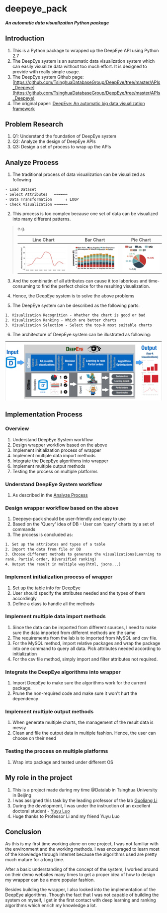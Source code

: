 # deepeye_pack

##### *An automatic data visualization Python package*

## Introduction
1. This is a Python package to wrapped up the DeepEye API using Python 2.7
2. The DeepEye system is an automatic data visualization system which can easily visualize data without too much effort. It is designed to provide with really simple usage.
3. The DeepEye system Github page: [https://github.com/TsinghuaDatabaseGroup/DeepEye/tree/master/APIs_Deepeye](https://github.com/TsinghuaDatabaseGroup/DeepEye/tree/master/APIs_Deepeye)
4. The original paper: [DeepEye: An automatic big data visualization framework](https://ieeexplore.ieee.org/document/8268737)

## Problem Research
1. Q1: Understand the foundation of DeepEye system
2. Q2: Analyze the design of DeepEye APIs
3. Q3: Design a set of process to wrap up the APIs

## Analyze Process

1. The traditional process of data visualization can be visualized as following

```
- Load Dataset
- Select Attributes   ←←←←←←
- Data Transformation      ↑ LOOP
- Check Visualization →→→→→→
```

2. This process is too complex because one set of data can be visualized into many different patterns.
> e.g. 
> 
> | Line Chart   |    Bar Chart  |  Pie Chart |
> |---|---|---|
> |![](Pics/2021-06-06-15-17-01.png)| ![](Pics/2021-06-06-15-18-43.png) | ![](Pics/2021-06-06-15-24-23.png) |

3. And the combinatin of all attributes can cause it too laborious and time-consuming to find the perfect choice for the resulting visualization. 
4. Hence, the DeepEye system is to solve the above problems  

5. The DeepEye system can be described as the following parts:

```
1. Visualization Recognition - Whether the chart is good or bad
2. Visualization Ranking - Which are better charts
3. Visualization Selection - Select the top-k most suitable charts  
```
6. The architecture of DeepEye system can be illustrated as following:

![](Pics/2021-06-06-16-23-33.png)


## Implementation Process
### Overview
1. Understand DeepEye System workflow
2. Design wrapper workflow based on the above
3. Implement initialization process of wrapper
4. Implement multiple data import methods
5. Integrate the DeepEye algorithms into wrapper 
6. Implement multiple output methods 
7. Testing the process on multiple platforms

### Understand DeepEye System workflow
1. As described in the [Analyze Process](#analyze-process)

### Design wrapper workflow based on the above
1. Deepeye-pack should be user-friendly and easy to use
2. Based on the 'Query' idea of DB - User can 'query' charts by a set of commands
3. The process is concluded as:
```
1. Set up the attributes and types of a table
2. Import the data from file or DB
3. Choose different methods to generate the visualizations(Learning to rank, Partial order, Diversified ranking)
4. Output the result in multiple way(html, jsons...)
```

### Implement initialization process of wrapper
1. Set up the table info for DeepEye
2. User should specify the attributes needed and the types of them accordingly
3. Define a class to handle all the methods

### Implement multiple data import methods
1. Since the data can be imported from different sources, I need to make sure the data imported from different methods are the same
2. The requirements from the lab is to imported from MySQL and csv file. 
3. For the MySQL method, import relative packages and wrap the package into one command to query all data. Pick attributes needed according to initialization
4. For the csv file method, simply import and filter attributes not required.

### Integrate the DeepEye algorithms into wrapper 
1. Import DeepEye to make sure the algorithms work for the current package.
2. Prune the non-required code and make sure it won't hurt the dependency

### Implement multiple output methods 
1. When generate multiple charts, the management of the result data is messy
2. Clean and file the output data in multiple fashion. Hence, the user can choose on their need

### Testing the process on multiple platforms
1. Wrap into package and tested under different OS

## My role in the project
1. This is a project made during my time @Datalab in Tsinghua University in Beijing
2. I was assigned this task by the leading professor of the lab [Guoliang Li](http://dbgroup.cs.tsinghua.edu.cn/ligl/)
3. During the development, I was under the instruction of an excellent doctoral student - [Yuyu Luo](https://scholar.google.com/citations?user=FAjYJkQAAAAJ&hl=en)
4. Huge thanks to Professor Li and my friend Yuyu Luo

## Conclusion
As this is my first time working alone on one project, I was not familiar with the environment and the working methods. I was encouraged to learn most of the knowledge through Internet because the algorithms used are pretty much mature for a long time.

After a basic understanding of the concept of the system, I worked around on their demo websites many times to get a proper idea of how to design my wrapper can be a more popular fashion.

Besides building the wrapper, I also looked into the implementation of the DeepEye algorithms. Though the fact that I was not capable of building the system on myself, I get in the first contact with deep learning and ranking algorithms which enrich my knowledge a lot. 
